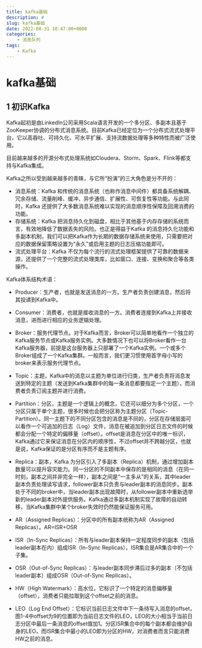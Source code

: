 ```yaml
---
title: kafka基础
description: #
slug: kafka基础
date: 2022-08-31 10:47:00+0000
categories:
    - 消息队列
tags:
    - Kafka
---
```


# kafka基础

## 1 初识Kafka

Kafka起初是由LinkedIn公司采用Scala语言开发的一个多分区、多副本且基于ZooKeeper协调的分布式消息系统。目前Kafka已经定位为一个分布式流式处理平台，它以高吞吐、可持久化、可水平扩展、支持流数据处理等多种特性而被广泛使用。

目前越来越多的开源分布式处理系统如Cloudera、Storm、Spark、Flink等都支持与Kafka集成。

Kafka之所以受到越来越多的青睐，与它所“扮演”的三大角色是分不开的：

- 消息系统：Kafka 和传统的消息系统（也称作消息中间件）都具备系统解耦、冗余存储、流量削峰、缓冲、异步通信、扩展性、可恢复性等功能。与此同时，Kafka 还提供了大多数消息系统难以实现的消息顺序性保障及回溯消费的功能。
- 存储系统：Kafka 把消息持久化到磁盘，相比于其他基于内存存储的系统而言，有效地降低了数据丢失的风险。也正是得益于Kafka 的消息持久化功能和多副本机制，我们可以把Kafka作为长期的数据存储系统来使用，只需要把对应的数据保留策略设置为“永久”或启用主题的日志压缩功能即可。
- 流式处理平台：Kafka 不仅为每个流行的流式处理框架提供了可靠的数据来源，还提供了一个完整的流式处理类库，比如窗口、连接、变换和聚合等各类操作。

Kafka体系结构术语：

- Producer：生产者，也就是发送消息的一方。生产者负责创建消息，然后将其投递到Kafka中。

- Consumer：消费者，也就是接收消息的一方。消费者连接到Kafka上并接收消息，进而进行相应的业务逻辑处理。

- Broker：服务代理节点。对于Kafka而言，Broker可以简单地看作一个独立的Kafka服务节点或Kafka服务实例。大多数情况下也可以将Broker看作一台Kafka服务器，前提是这台服务器上只部署了一个Kafka实例。一个或多个Broker组成了一个Kafka集群。一般而言，我们更习惯使用首字母小写的broker来表示服务代理节点。

- Topic：主题，Kafka中的消息以主题为单位进行归类，生产者负责将消息发送到特定的主题（发送到Kafka集群中的每一条消息都要指定一个主题），而消费者负责订阅主题并进行消费。

- Partition：分区，主题是一个逻辑上的概念，它还可以细分为多个分区，一个分区只属于单个主题，很多时候也会把分区称为主题分区（Topic-Partition）。同一主题下的不同分区包含的消息是不同的，分区在存储层面可以看作一个可追加的日志（Log）文件，消息在被追加到分区日志文件的时候都会分配一个特定的偏移量（offset）。offset是消息在分区中的唯一标识，Kafka通过它来保证消息在分区内的顺序性，不过offset并不跨越分区，也就是说，Kafka保证的是分区有序而不是主题有序。

- Replica：副本，Kafka 为分区引入了多副本（Replica）机制，通过增加副本数量可以提升容灾能力。同一分区的不同副本中保存的是相同的消息（在同一时刻，副本之间并非完全一样），副本之间是“一主多从”的关系，其中leader副本负责处理读写请求，follower副本只负责与leader副本的消息同步。副本处于不同的broker中，当leader副本出现故障时，从follower副本中重新选举新的leader副本对外提供服务。Kafka通过多副本机制实现了故障的自动转移，当Kafka集群中某个broker失效时仍然能保证服务可用。

- AR（Assigned Replicas）：分区中的所有副本统称为AR（Assigned Replicas）。AR=ISR+OSR
- ISR（In-Sync Replicas）：所有与leader副本保持一定程度同步的副本（包括leader副本在内）组成ISR（In-Sync Replicas），ISR集合是AR集合中的一个子集。
- OSR（Out-of-Sync Replicas）：与leader副本同步滞后过多的副本（不包括leader副本）组成OSR（Out-of-Sync Replicas）。
- HW（High Watermark）：高水位，它标识了一个特定的消息偏移量（offset），消费者只能拉取到这个offset之前的消息。
- LEO（Log End Offset）：它标识当前日志文件中下一条待写入消息的offset，图1-4中offset为9的位置即为当前日志文件的LEO，LEO的大小相当于当前日志分区中最后一条消息的offset值加1。分区ISR集合中的每个副本都会维护自身的LEO，而ISR集合中最小的LEO即为分区的HW，对消费者而言只能消费HW之前的消息。


